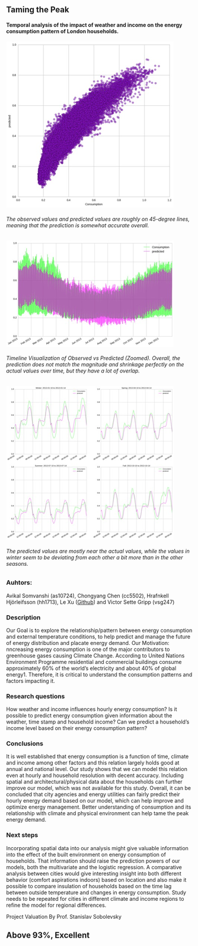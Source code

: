 ## Taming the Peak
#### Temporal analysis of the impact of weather and income on the energy consumption pattern of London households. 


![image](finalpredication.png.jpg)
###### The observed values and predicted values are roughly on 45-degree lines, meaning that the prediction is somewhat accurate overall. 

![image](predi.jpg)
###### Timeline Visualization of Observed vs Predicted (Zoomed). Overall, the prediction does not match the magnitude and shrinkage perfectly on the actual values over time, but they have a lot of overlap. 

![image](dsfa.jpg)
###### The predicted values are mostly near the actual values, while the values in winter seem to be deviating from each other a bit more than in the other seasons. 






### Auhtors: 
Avikal Somvanshi (as10724), Chongyang Chen (cc5502), Hrafnkell Hjörleifsson (hh1713), Le Xu ([Github](https://github.com/lx565)) and Victor Sette Gripp (vsg247) 

### Description

Our Goal is to explore the relationship/pattern between energy consumption and external temperature conditions, to help predict and manage the future of energy distribution and placate energy demand.
Our Motivation: nncreasing energy consumption is one of the major contributors to greenhouse gases causing Climate Change. According to United Nations Environment Programme residential and commercial buildings consume approximately 60% of the world’s electricity and about 40% of global energy1. Therefore, it is critical to understand the consumption patterns and factors impacting it. 



### Research questions 
How weather and income influences hourly energy consumption? 
Is it possible to predict energy consumption given information about the weather, time stamp and household income? 
Can we predict a household’s income level based on their energy consumption pattern?


### Conclusions
It is well established that energy consumption is a function of time, climate and income among other factors and this relation largely holds good at annual and national level. Our study shows that we can model this relation even at hourly and household resolution with decent accuracy.  Including spatial and architectural/physical data about the households can further improve our model, which was not available for this study. Overall, it can be concluded that city agencies and energy utilities can fairly predict their hourly energy demand based on our model, which can help improve and optimize energy management. Better understanding of consumption and its relationship with climate and physical environment can help tame the peak energy demand. 

### Next steps
Incorporating spatial data into our analysis might give valuable information into the effect of the built environment on energy consumption of households. That information should raise the prediction powers of our models, both the multivariate and the logistic regression.
A comparative analysis between cities would give interesting insight into both different behavior (comfort aspirations indoors) based on location and also make it possible to compare insulation of households based on the time lag between outside temperature and changes in energy consumption.
Study needs to be repeated for cities in different climate and income regions to refine the model for regional differences. 


Project Valuation By Prof. Stanislav Sobolevsky
## Above 93%, Excellent
